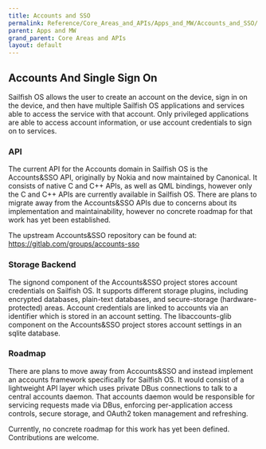 ```yaml
---
title: Accounts and SSO
permalink: Reference/Core_Areas_and_APIs/Apps_and_MW/Accounts_and_SSO/
parent: Apps and MW
grand_parent: Core Areas and APIs
layout: default
---
```


## Accounts And Single Sign On

Sailfish OS allows the user to create an account on the device, sign in on the device, and then have multiple Sailfish OS applications and services able to access the service with that account. Only privileged applications are able to access account information, or use account credentials to sign on to services.

### API

The current API for the Accounts domain in Sailfish OS is the Accounts&SSO API, originally by Nokia and now maintained by Canonical. It consists of native C and C++ APIs, as well as QML bindings, however only the C and C++ APIs are currently available in Sailfish OS. There are plans to migrate away from the Accounts&SSO APIs due to concerns about its implementation and maintainability, however no concrete roadmap for that work has yet been established.

The upstream Accounts&SSO repository can be found at: <https://gitlab.com/groups/accounts-sso>

### Storage Backend

The signond component of the Accounts&SSO project stores account credentials on Sailfish OS. It supports different storage plugins, including encrypted databases, plain-text databases, and secure-storage (hardware-protected) areas. Account credentials are linked to accounts via an identifier which is stored in an account setting. The libaccounts-glib component on the Accounts&SSO project stores account settings in an sqlite database.

### Roadmap

There are plans to move away from Accounts&SSO and instead implement an accounts framework specifically for Sailfish OS. It would consist of a lightweight API layer which uses private DBus connections to talk to a central accounts daemon. That accounts daemon would be responsible for servicing requests made via DBus, enforcing per-application access controls, secure storage, and OAuth2 token management and refreshing.

Currently, no concrete roadmap for this work has yet been defined. Contributions are welcome.
